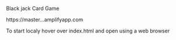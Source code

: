 Black jack
Card Game

https://master...amplifyapp.com 

To start localy hover over index.html and open using a web browser
